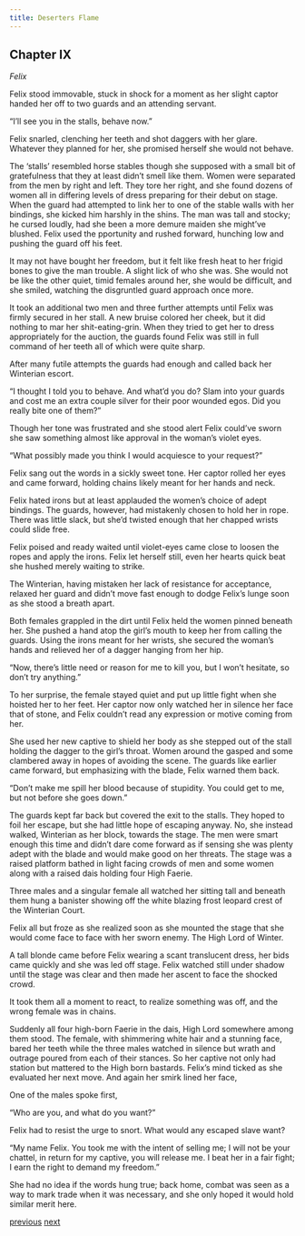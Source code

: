 ```yaml
---
title: Deserters Flame
---
```

## Chapter IX
*Felix* 

Felix stood immovable, stuck in shock for a moment as her slight captor handed her off to two guards and an attending servant.

“I’ll see you in the stalls, behave now.”

Felix snarled, clenching her teeth and shot daggers with her glare. Whatever they planned for her, she promised herself she would not behave.

The ‘stalls’ resembled horse stables though she supposed with a small bit of gratefulness that they at least didn’t smell like them. Women were separated from the men by right and left. They tore her right, and she found dozens of women all in differing levels of dress preparing for their debut on stage. When the guard had attempted to link her to one of the stable walls with her bindings,
she kicked him harshly in the shins. The man was tall and stocky; he cursed loudly, had she been a more demure maiden she might’ve blushed. Felix used the pportunity and rushed forward, hunching low and pushing the guard off his feet.

It may not have bought her freedom, but it felt like fresh heat to her frigid bones to give the man trouble. A slight lick of who she was. She would not be like the other quiet, timid females around her, she would be difficult, and she smiled, watching the disgruntled guard approach once more.

It took an additional two men and three further attempts until Felix was firmly secured in her stall. A new bruise colored her cheek, but it did nothing to mar her shit-eating-grin. When they tried to get her to dress appropriately for the auction, the guards found Felix was still in full command of her teeth all of which were quite sharp. 

After many futile attempts the guards had enough and called back her Winterian escort.

“I thought I told you to behave. And what’d you do? Slam into your guards and cost me an extra couple silver for their poor wounded egos. Did you really bite one of them?”

Though her tone was frustrated and she stood alert Felix could’ve sworn she saw something almost like approval in the woman’s violet eyes.

“What possibly made you think I would acquiesce to your request?”

Felix sang out the words in a sickly sweet tone. Her captor rolled her eyes and came forward, holding chains likely meant for her hands and neck. 

Felix hated irons but at least applauded the women’s choice of adept bindings. The guards, however, had mistakenly chosen to hold her in rope. There was little slack, but she’d twisted enough that her chapped wrists could slide free. 

Felix poised and ready waited until violet-eyes came close to loosen the ropes and
apply the irons. Felix let herself still, even her hearts quick beat she hushed merely waiting to strike.

The Winterian, having mistaken her lack of resistance for acceptance, relaxed her guard and didn’t move fast enough to dodge Felix’s lunge soon as she stood a breath apart.

Both females grappled in the dirt until Felix held the women pinned beneath her. She pushed a hand atop the girl’s mouth to keep her from calling the guards. Using the irons meant for her wrists, she secured the woman’s hands and relieved her of a dagger hanging from her hip.

“Now, there’s little need or reason for me to kill you, but I won’t hesitate, so don’t try anything.”

To her surprise, the female stayed quiet and put up little fight when she hoisted her to her feet. Her captor now only watched her in silence her face that of stone, and Felix couldn’t read any expression or motive coming from her. 

She used her new captive to shield her body as she stepped out of the stall holding the dagger to the girl’s throat. Women around the gasped and some clambered away in hopes of avoiding the scene. The guards like earlier came forward, but emphasizing with
the blade, Felix warned them back.

“Don’t make me spill her blood because of stupidity. You could get to me, but not before she goes down.”

The guards kept far back but covered the exit to the stalls. They hoped to foil her escape, but she had little hope of escaping anyway. No, she instead walked, Winterian as her block, towards the stage. The men were smart enough this time and didn’t dare come forward as if sensing she was plenty adept with
the blade and would make good on her threats.
The stage was a raised platform bathed in light facing crowds of men and some women along with a raised dais holding four High Faerie.

Three males and a singular female all watched her sitting tall and beneath them hung a banister showing off the white blazing frost leopard crest of the Winterian Court.

Felix all but froze as she realized soon as she mounted the stage that she would come face to face with her sworn enemy. The High Lord of Winter.

A tall blonde came before Felix wearing a scant translucent dress, her bids came quickly and she was led off stage. Felix watched still under shadow until the stage was clear and then made her ascent to face the shocked crowd.

It took them all a moment to react, to realize something was off, and the wrong female was in chains.

Suddenly all four high-born Faerie in the dais, High Lord somewhere among them stood. The female, with shimmering white hair and a stunning face, bared her teeth while the three males watched in silence but wrath and outrage
poured from each of their stances. So her captive not only had station but mattered to the High born bastards. Felix’s mind ticked as she evaluated her next move. And again her
smirk lined her face,

One of the males spoke first, 

“Who are you, and what do you want?”

Felix had to resist the urge to snort. What would any escaped slave want?

“My name Felix. You took me with the intent of selling me; I will not be your chattel, in return for my captive, you will release me. I beat her in a fair fight; I earn the right to demand my freedom.”

She had no idea if the words hung true; back home, combat was seen as a way to mark trade when it was necessary, and she only hoped it would hold similar merit here.

[previous](desertflame-22.html)
[next](desertflame-24.html)
